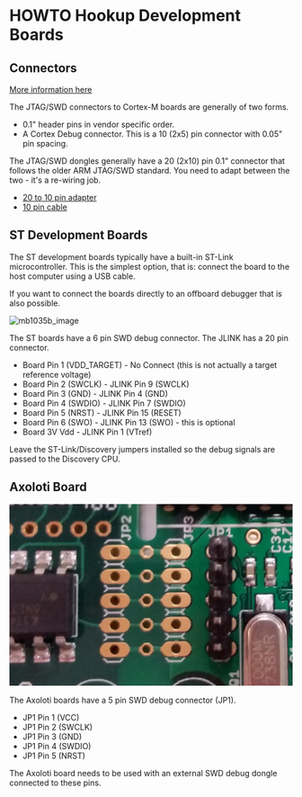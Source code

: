 # HOWTO Hookup Development Boards

## Connectors

[More information here](http://infocenter.arm.com/help/topic/com.arm.doc.faqs/attached/13634/cortex_debug_connectors.pdf)

The JTAG/SWD connectors to Cortex-M boards are generally of two forms.

 * 0.1" header pins in vendor specific order.
 * A Cortex Debug connector. This is a 10 (2x5) pin connector with 0.05" pin spacing.

The JTAG/SWD dongles generally have a 20 (2x10) pin 0.1" connector that follows the older ARM JTAG/SWD standard.
You need to adapt between the two - it's a re-wiring job.

 * [20 to 10 pin adapter](https://www.adafruit.com/products/2094)
 * [10 pin cable](https://www.adafruit.com/products/1675)


## ST Development Boards

The ST development boards typically have a built-in ST-Link microcontroller.
This is the simplest option, that is: connect the board to the host computer using a USB cable.

If you want to connect the boards directly to an offboard debugger that is also possible.

![mb1035b_image](docs/pics/mb1035b.jpg "mb1035b_image")

The ST boards have a 6 pin SWD debug connector.
The JLINK has a 20 pin connector.

 * Board Pin 1 (VDD_TARGET) - No Connect (this is not actually a target reference voltage)
 * Board Pin 2 (SWCLK) - JLINK Pin 9 (SWCLK)
 * Board Pin 3 (GND) - JLINK Pin 4 (GND)
 * Board Pin 4 (SWDIO) - JLINK Pin 7 (SWDIO)
 * Board Pin 5 (NRST) - JLINK Pin 15 (RESET)
 * Board Pin 6 (SWO) - JLINK Pin 13 (SWO) - this is optional
 * Board 3V Vdd - JLINK Pin 1 (VTref)

Leave the ST-Link/Discovery jumpers installed so the debug signals are passed to the Discovery CPU.

## Axoloti Board

![axoloti_image](docs/pics/axoloti.jpg "axoloti_image")

The Axoloti boards have a 5 pin SWD debug connector (JP1).

 * JP1 Pin 1 (VCC)
 * JP1 Pin 2 (SWCLK)
 * JP1 Pin 3 (GND)
 * JP1 Pin 4 (SWDIO)
 * JP1 Pin 5 (NRST)

The Axoloti board needs to be used with an external SWD debug dongle connected to these pins.



